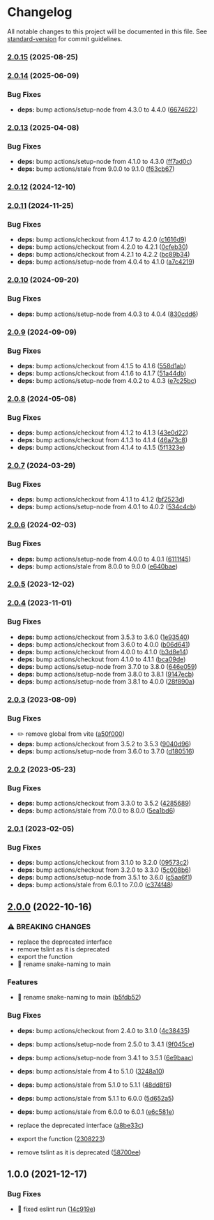 # Changelog

All notable changes to this project will be documented in this file. See [standard-version](https://github.com/conventional-changelog/standard-version) for commit guidelines.

### [2.0.15](https://github.com/chantouchsek/typeorm-naming-strategy/compare/v2.0.14...v2.0.15) (2025-08-25)

### [2.0.14](https://github.com/chantouchsek/typeorm-naming-strategy/compare/v2.0.13...v2.0.14) (2025-06-09)


### Bug Fixes

* **deps:** bump actions/setup-node from 4.3.0 to 4.4.0 ([6674622](https://github.com/chantouchsek/typeorm-naming-strategy/commit/6674622f43fe7259e83476e87c36d7c9bafd606f))

### [2.0.13](https://github.com/chantouchsek/typeorm-naming-strategy/compare/v2.0.12...v2.0.13) (2025-04-08)


### Bug Fixes

* **deps:** bump actions/setup-node from 4.1.0 to 4.3.0 ([ff7ad0c](https://github.com/chantouchsek/typeorm-naming-strategy/commit/ff7ad0ca22e8ae84351a822cd4fde296e8675a7e))
* **deps:** bump actions/stale from 9.0.0 to 9.1.0 ([f63cb67](https://github.com/chantouchsek/typeorm-naming-strategy/commit/f63cb6753cce3512a0b06d843424e512af2419d1))

### [2.0.12](https://github.com/chantouchsek/typeorm-naming-strategy/compare/v2.0.11...v2.0.12) (2024-12-10)

### [2.0.11](https://github.com/chantouchsek/typeorm-naming-strategy/compare/v2.0.10...v2.0.11) (2024-11-25)


### Bug Fixes

* **deps:** bump actions/checkout from 4.1.7 to 4.2.0 ([c1616d9](https://github.com/chantouchsek/typeorm-naming-strategy/commit/c1616d9873c54e346e606bfd8563cb8fb1eb1fc0))
* **deps:** bump actions/checkout from 4.2.0 to 4.2.1 ([0cfeb30](https://github.com/chantouchsek/typeorm-naming-strategy/commit/0cfeb3025ba20d3daf3a43b6bce07d36210b4b6f))
* **deps:** bump actions/checkout from 4.2.1 to 4.2.2 ([bc89b34](https://github.com/chantouchsek/typeorm-naming-strategy/commit/bc89b34b6b78048881964148671554c719defc7a))
* **deps:** bump actions/setup-node from 4.0.4 to 4.1.0 ([a7c4219](https://github.com/chantouchsek/typeorm-naming-strategy/commit/a7c4219017a82395ea1b79cedc81cabb8809afa3))

### [2.0.10](https://github.com/chantouchsek/typeorm-naming-strategy/compare/v2.0.9...v2.0.10) (2024-09-20)


### Bug Fixes

* **deps:** bump actions/setup-node from 4.0.3 to 4.0.4 ([830cdd6](https://github.com/chantouchsek/typeorm-naming-strategy/commit/830cdd6f7b62a61515d01cad95b77edc75992b0c))

### [2.0.9](https://github.com/chantouchsek/typeorm-naming-strategy/compare/v2.0.8...v2.0.9) (2024-09-09)


### Bug Fixes

* **deps:** bump actions/checkout from 4.1.5 to 4.1.6 ([558d1ab](https://github.com/chantouchsek/typeorm-naming-strategy/commit/558d1abe5bac331f9258e78cf5cced5cb041cca1))
* **deps:** bump actions/checkout from 4.1.6 to 4.1.7 ([51a44db](https://github.com/chantouchsek/typeorm-naming-strategy/commit/51a44dbb916e1896e8c73298b3baf1387cac53b4))
* **deps:** bump actions/setup-node from 4.0.2 to 4.0.3 ([e7c25bc](https://github.com/chantouchsek/typeorm-naming-strategy/commit/e7c25bc98fc2ffff5c3c8144872bd43aaa6a1bc7))

### [2.0.8](https://github.com/chantouchsek/typeorm-naming-strategy/compare/v2.0.7...v2.0.8) (2024-05-08)


### Bug Fixes

* **deps:** bump actions/checkout from 4.1.2 to 4.1.3 ([43e0d22](https://github.com/chantouchsek/typeorm-naming-strategy/commit/43e0d22874d4066dd1ee7dab9892c7e5b7db9689))
* **deps:** bump actions/checkout from 4.1.3 to 4.1.4 ([46a73c8](https://github.com/chantouchsek/typeorm-naming-strategy/commit/46a73c8f827d29da42c7f9122d6e2f50bfc0b77d))
* **deps:** bump actions/checkout from 4.1.4 to 4.1.5 ([5f1323e](https://github.com/chantouchsek/typeorm-naming-strategy/commit/5f1323e949d9670450ec95af2d4fc29f0a825510))

### [2.0.7](https://github.com/chantouchsek/typeorm-naming-strategy/compare/v2.0.6...v2.0.7) (2024-03-29)


### Bug Fixes

* **deps:** bump actions/checkout from 4.1.1 to 4.1.2 ([bf2523d](https://github.com/chantouchsek/typeorm-naming-strategy/commit/bf2523d9a81c2db42bcaafe1a5a61e7b6bb97dc1))
* **deps:** bump actions/setup-node from 4.0.1 to 4.0.2 ([534c4cb](https://github.com/chantouchsek/typeorm-naming-strategy/commit/534c4cb55fe2f4a91da94648a48470511d6814a9))

### [2.0.6](https://github.com/chantouchsek/typeorm-naming-strategy/compare/v2.0.5...v2.0.6) (2024-02-03)


### Bug Fixes

* **deps:** bump actions/setup-node from 4.0.0 to 4.0.1 ([6111f45](https://github.com/chantouchsek/typeorm-naming-strategy/commit/6111f456f2e148e2dd42cd2a6e14b9d49e15ee52))
* **deps:** bump actions/stale from 8.0.0 to 9.0.0 ([e640bae](https://github.com/chantouchsek/typeorm-naming-strategy/commit/e640bae874829a913dce5c1ba8b3e4c2c60b5c0a))

### [2.0.5](https://github.com/chantouchsek/typeorm-naming-strategy/compare/v2.0.4...v2.0.5) (2023-12-02)

### [2.0.4](https://github.com/chantouchsek/typeorm-naming-strategy/compare/v2.0.3...v2.0.4) (2023-11-01)


### Bug Fixes

* **deps:** bump actions/checkout from 3.5.3 to 3.6.0 ([1e93540](https://github.com/chantouchsek/typeorm-naming-strategy/commit/1e935403515bd0ed3488f9830f17f493b79c8049))
* **deps:** bump actions/checkout from 3.6.0 to 4.0.0 ([b06d641](https://github.com/chantouchsek/typeorm-naming-strategy/commit/b06d6415290cddedc3e4b4427a2a5525c9f2ee72))
* **deps:** bump actions/checkout from 4.0.0 to 4.1.0 ([b3d8e14](https://github.com/chantouchsek/typeorm-naming-strategy/commit/b3d8e141a637c550e3f66e105e149c8b49d0276c))
* **deps:** bump actions/checkout from 4.1.0 to 4.1.1 ([bca09de](https://github.com/chantouchsek/typeorm-naming-strategy/commit/bca09dec73b49eb4ff740c8976dfb538a2a6ec11))
* **deps:** bump actions/setup-node from 3.7.0 to 3.8.0 ([646e059](https://github.com/chantouchsek/typeorm-naming-strategy/commit/646e05974a5e2b685079fb886f7b943ea0b5d193))
* **deps:** bump actions/setup-node from 3.8.0 to 3.8.1 ([9147ecb](https://github.com/chantouchsek/typeorm-naming-strategy/commit/9147ecb9fe4eea0c164d7b6a1b84c9001d90a62a))
* **deps:** bump actions/setup-node from 3.8.1 to 4.0.0 ([28f890a](https://github.com/chantouchsek/typeorm-naming-strategy/commit/28f890ac1886f6dbeb153a18785817f0ae4af8f0))

### [2.0.3](https://github.com/chantouchsek/typeorm-naming-strategy/compare/v2.0.2...v2.0.3) (2023-08-09)


### Bug Fixes

* :pencil2: remove global from vite ([a50f000](https://github.com/chantouchsek/typeorm-naming-strategy/commit/a50f000331191d6d569fad9f4556db392a8173f7))
* **deps:** bump actions/checkout from 3.5.2 to 3.5.3 ([9040d96](https://github.com/chantouchsek/typeorm-naming-strategy/commit/9040d96900157be5f3c79ea47073ab682ac32592))
* **deps:** bump actions/setup-node from 3.6.0 to 3.7.0 ([d180516](https://github.com/chantouchsek/typeorm-naming-strategy/commit/d1805165a58ef3992dbeadc4718cd839de7fe0c6))

### [2.0.2](https://github.com/chantouchsek/typeorm-naming-strategy/compare/v2.0.1...v2.0.2) (2023-05-23)


### Bug Fixes

* **deps:** bump actions/checkout from 3.3.0 to 3.5.2 ([4285689](https://github.com/chantouchsek/typeorm-naming-strategy/commit/4285689f4f9743d6e2ebff45a6b4a722e45558dd))
* **deps:** bump actions/stale from 7.0.0 to 8.0.0 ([5ea1bd6](https://github.com/chantouchsek/typeorm-naming-strategy/commit/5ea1bd63dc88f5bb98b241c02f8bc1beabf9ef97))

### [2.0.1](https://github.com/chantouchsek/typeorm-naming-strategy/compare/v2.0.0...v2.0.1) (2023-02-05)


### Bug Fixes

* **deps:** bump actions/checkout from 3.1.0 to 3.2.0 ([09573c2](https://github.com/chantouchsek/typeorm-naming-strategy/commit/09573c21186209954b10e08ad351cf2221847473))
* **deps:** bump actions/checkout from 3.2.0 to 3.3.0 ([5c008b6](https://github.com/chantouchsek/typeorm-naming-strategy/commit/5c008b656449de8b49568ddcf730fc119aeeb989))
* **deps:** bump actions/setup-node from 3.5.1 to 3.6.0 ([c5aa6f1](https://github.com/chantouchsek/typeorm-naming-strategy/commit/c5aa6f1dcbdf87a3d48b54ca91e0f56a027db58e))
* **deps:** bump actions/stale from 6.0.1 to 7.0.0 ([c374f48](https://github.com/chantouchsek/typeorm-naming-strategy/commit/c374f48e7576c5aa3f4e3f9a6927692c4f73caf1))

## [2.0.0](https://github.com/chantouchsek/typeorm-naming-strategy/compare/v1.0.0...v2.0.0) (2022-10-16)


### ⚠ BREAKING CHANGES

* replace the deprecated interface
* remove tslint as it is deprecated
* export the function
* :beers: rename snake-naming to main

### Features

* :beers: rename snake-naming to main ([b5fdb52](https://github.com/chantouchsek/typeorm-naming-strategy/commit/b5fdb52d9d48999962cfcbea1d2ffb0ba9f99d92))


### Bug Fixes

* **deps:** bump actions/checkout from 2.4.0 to 3.1.0 ([4c38435](https://github.com/chantouchsek/typeorm-naming-strategy/commit/4c384358f53d8d78fe2ac80bfb74d53399c58cab))
* **deps:** bump actions/setup-node from 2.5.0 to 3.4.1 ([9f045ce](https://github.com/chantouchsek/typeorm-naming-strategy/commit/9f045cec7ee26d688b21eb0e4ade05f0f3845ff1))
* **deps:** bump actions/setup-node from 3.4.1 to 3.5.1 ([6e9baac](https://github.com/chantouchsek/typeorm-naming-strategy/commit/6e9baac5586f14a4ba9e079615ccca2bc15b2959))
* **deps:** bump actions/stale from 4 to 5.1.0 ([3248a10](https://github.com/chantouchsek/typeorm-naming-strategy/commit/3248a107f48b9c899e1b38b652b3180df8c32506))
* **deps:** bump actions/stale from 5.1.0 to 5.1.1 ([48dd8f6](https://github.com/chantouchsek/typeorm-naming-strategy/commit/48dd8f64ae37ceb510f07b55bbea69a9015f4891))
* **deps:** bump actions/stale from 5.1.1 to 6.0.0 ([5d652a5](https://github.com/chantouchsek/typeorm-naming-strategy/commit/5d652a53d1e8372da5d7d066ce9c9564b0ad2e37))
* **deps:** bump actions/stale from 6.0.0 to 6.0.1 ([e6c581e](https://github.com/chantouchsek/typeorm-naming-strategy/commit/e6c581e4b61862eeee1d289e1d68da3a1d9554eb))
* replace the deprecated interface ([a8be33c](https://github.com/chantouchsek/typeorm-naming-strategy/commit/a8be33c6f9fa431ca27260e325498cf27099a3b8))


* export the function ([2308223](https://github.com/chantouchsek/typeorm-naming-strategy/commit/23082231358225a3536ffb981eb874a5b388117c))
* remove tslint as it is deprecated ([58700ee](https://github.com/chantouchsek/typeorm-naming-strategy/commit/58700ee6f650119bbca88421154a5a14e0114d76))

## 1.0.0 (2021-12-17)


### Bug Fixes

* :beer: fixed eslint run ([14c919e](https://github.com/chantouchsek/typeorm-naming-strategy/commit/14c919e4899b482b51dfff0e418ab97db1021e8d))
